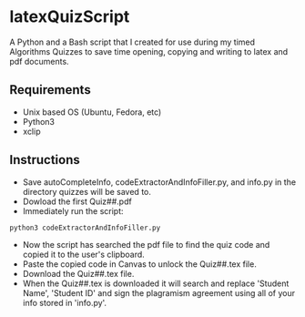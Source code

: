 # latexQuizScript
A Python and a Bash script that I created for use during my timed Algorithms Quizzes to save time opening, copying and writing to latex and pdf documents.

## Requirements

- Unix based OS (Ubuntu, Fedora, etc)
- Python3
- xclip


## Instructions

- Save autoCompleteInfo, codeExtractorAndInfoFiller.py, and info.py in the directory quizzes will be saved to.
- Dowload the first Quiz##.pdf
- Immediately run the script: 
```
python3 codeExtractorAndInfoFiller.py
```
- Now the script has searched the pdf file to find the quiz code and copied it to the user's clipboard.
- Paste the copied code in Canvas to unlock the Quiz##.tex file.
- Download the Quiz##.tex file.
- When the Quiz##.tex is downloaded it will search and replace 'Student Name', 'Student ID' and sign the plagramism agreement using all of your info stored in 'info.py'.